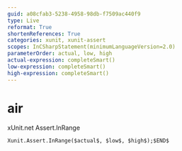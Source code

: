 ```yaml
---
guid: a08cfab3-5238-4958-98db-f7509ac440f9
type: Live
reformat: True
shortenReferences: True
categories: xunit, xunit-assert
scopes: InCSharpStatement(minimumLanguageVersion=2.0)
parameterOrder: actual, low, high
actual-expression: completeSmart()
low-expression: completeSmart()
high-expression: completeSmart()
---
```


# air

xUnit.net Assert.InRange

```
Xunit.Assert.InRange($actual$, $low$, $high$);$END$
```
